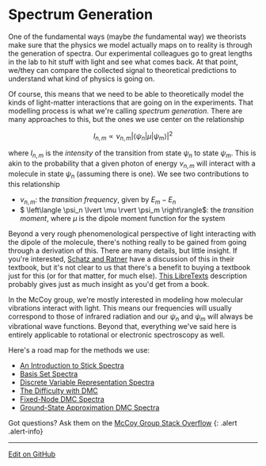 # Spectrum Generation

One of the fundamental ways (maybe _the_ fundamental way) we theorists make sure that the physics we model actually maps on to reality is through the generation of spectra. Our experimental colleagues go to great lengths in the lab to hit stuff with light and see what comes back. At that point, we/they can compare the collected signal to theoretical predictions to understand what kind of physics is going on.

Of course, this means that we need to be able to theoretically model the kinds of light-matter interactions that are going on in the experiments. That modelling process is what we're calling _spectrum generation_. There are many approaches to this, but the ones we use center on the relationship

$$
I_{n,m} \propto \nu_{n,m} {\left\lvert \left\langle \psi_n | \mu | \psi_m \right\rangle \right\rvert}^{2}
$$

where $I_{n,m}$ is the _intensity_ of the transition from state $\psi_n$ to state $\psi_m$. This is akin to the probability that a given photon of energy $\nu_{n,m}$ will interact with a molecule in state $\psi_n$ (assuming there is one). We see two contributions to this relationship

* $\nu_{n,m}$: the _transition frequency_, given by $E_m - E_n$
* $  \left\langle \psi_n \lvert \mu \rvert \psi_m \right\rangle$: the _transition moment_, where $\mu$ is the dipole moment function for the system

Beyond a very rough phenomenological perspective of light interacting with the dipole of the molecule, there's nothing really to be gained from going through a derivation of this.
There are many details, but little insight.
If you're interested, [Schatz and Ratner](https://books.google.com/books/about/Quantum_Mechanics_in_Chemistry.html?id=T9KBlS-bj0sC) have a discussion of this in their textbook, but it's not clear to us that there's a benefit to buying a textbook just for this (or for that matter, for much else). [This LibreTexts](https://phys.libretexts.org/Bookshelves/Astronomy__Cosmology/Book%3A_Stellar_Atmospheres_(Tatum)/09%3A_Oscillator_Strengths_and_Related_Topics/9.02%3A_Oscillator_Strength._(die_Oszillatorenst%C3%A4rke)) description probably gives just as much insight as you'd get from a book.

In the McCoy group, we're mostly interested in modeling how molecular vibrations interact with light. This means our frequencies will usually correspond to those of infrared radiation and our $\psi_n$ and $\psi_m$ will always be vibrational wave functions.
Beyond that, everything we've said here is entirely applicable to rotational or electronic spectroscopy as well.

Here's a road map for the methods we use:

* [An Introduction to Stick Spectra](StickSpectra.md)
* [Basis Set Spectra](BasisSetSpectra.md)
* [Discrete Variable Representation Spectra](DVRSpectra.md)
* [The Difficulty with DMC](DMCSpectraDifficulties.md)
* [Fixed-Node DMC Spectra](FixedNodeSpectra.md)
* [Ground-State Approximation DMC Spectra](GSASpectra.md)

Got questions? Ask them on the [McCoy Group Stack Overflow](https://stackoverflow.com/c/mccoygroup/questions/ask)
{: .alert .alert-info}

---

[Edit on GitHub](https://github.com/McCoyGroup/References/edit/gh-pages/References/Spectrum%20Generation/index.md)
